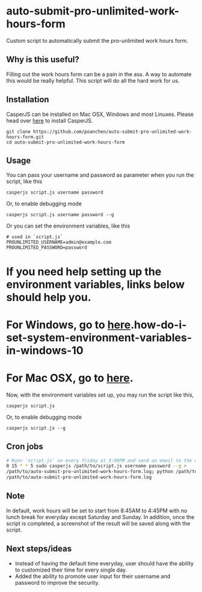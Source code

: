 # auto-submit-pro-unlimited-work-hours-form

Custom script to automatically submit the pro-unlimited work hours form.

## Why is this useful?

Filling out the work hours form can be a pain in the ass. A way to automate this would be really helpful. This script will do all the hard work for us.

## Installation

CasperJS can be installed on Mac OSX, Windows and most Linuxes. Please head over [here](http://docs.casperjs.org/en/latest/installation.html) to install CasperJS.

```
git clone https://github.com/poanchen/auto-submit-pro-unlimited-work-hours-form.git
cd auto-submit-pro-unlimited-work-hours-form
```

## Usage

You can pass your username and password as parameter when you run the script, like this

```
casperjs script.js username password
```

Or, to enable debugging mode

```
casperjs script.js username password --g
```

Or you can set the environment variables, like this

```
# used in `script.js`
PROUNLIMITED_USERNAME=admin@example.com
PROUNLIMITED_PASSWORD=password
```

# If you need help setting up the environment variables, links below should help you.
# For Windows, go to [here](https://superuser.com/questions/949560/).how-do-i-set-system-environment-variables-in-windows-10
# For Mac OSX, go to [here](https://stackoverflow.com/questions/7501678/set-environment-variables-on-mac-os-x-lion).

Now, with the environment variables set up, you may run the script like this,

```
casperjs script.js
```

Or, to enable debugging mode

```
casperjs script.js --g
```

## Cron jobs

```sh
# Runs `script.js` on every friday at 3:00PM and send an email to the user.
0 15 * * 5 sudo casperjs /path/to/script.js username password --g > 
/path/to/auto-submit-pro-unlimited-work-hours-form.log; python /path/to/sendEmail.py >> 
/path/to/auto-submit-pro-unlimited-work-hours-form.log
```

## Note
In default, work hours will be set to start from 8:45AM to 4:45PM with no lunch break for everyday except Saturday and Sunday. In addition, once the script is completed, a screenshot of the result will be saved along with the script.

## Next steps/ideas
* Instead of having the default time everyday, user should have the ability to customized their time for every single day.
* Added the ability to promote user input for their username and password to improve the security.
